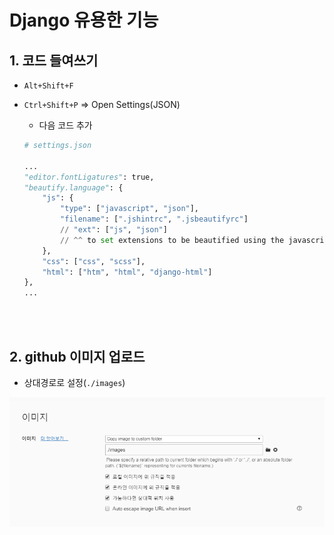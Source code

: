 # Django 유용한 기능

## 1. 코드 들여쓰기

- `Alt+Shift+F`

- `Ctrl+Shift+P` => Open Settings(JSON)

  - 다음 코드 추가

  ```python
  # settings.json
  
  ...
  "editor.fontLigatures": true,
  "beautify.language": {  
      "js": {
          "type": ["javascript", "json"],
          "filename": [".jshintrc", ".jsbeautifyrc"]
          // "ext": ["js", "json"]  
          // ^^ to set extensions to be beautified using the javascript beautifier
      },
      "css": ["css", "scss"],
      "html": ["htm", "html", "django-html"]
  },
  ...
  ```




<br>

<br>

## 2. github 이미지 업로드

- 상대경로로 설정(`./images`)  

![1572416700647](../md%EC%A0%95%EB%A6%AC/images/1572416700647.png)

